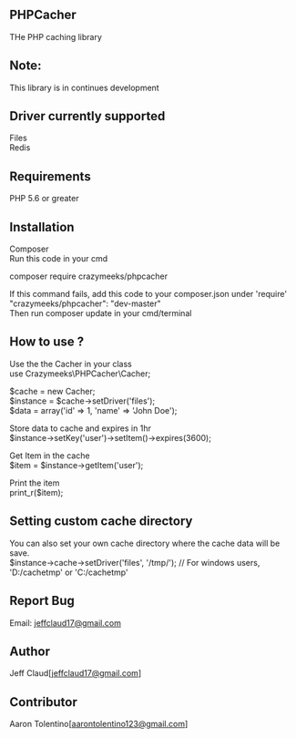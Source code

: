 ## PHPCacher
THe PHP caching library

## Note:
This library is in continues development

## Driver currently supported
Files  
Redis  

## Requirements
PHP 5.6 or greater

## Installation
Composer  
Run this code in your cmd  

composer require crazymeeks/phpcacher  
  
If this command fails, add this code to your composer.json under 'require'  
"crazymeeks/phpcacher": "dev-master"  
Then run composer update in your cmd/terminal

## How to use ?
Use the the Cacher in your class  
use Crazymeeks\PHPCacher\Cacher;

$cache = new Cacher;  
$instance = $cache->setDriver('files');  
$data = array('id' => 1, 'name' => 'John Doe');  
  
Store data to cache and expires in 1hr  
$instance->setKey('user')->setItem()->expires(3600);  
  
Get Item in the cache  
$item = $instance->getItem('user');  
  
Print the item  
print_r($item);

## Setting custom cache directory
You can also set your own cache directory where the cache data will be save.  
$instance->cache->setDriver('files', '/tmp/'); // For windows users, 'D:/cachetmp' or 'C:/cachetmp'  

## Report Bug
Email: jeffclaud17@gmail.com

## Author
Jeff Claud[jeffclaud17@gmail.com]

## Contributor
Aaron Tolentino[aarontolentino123@gmail.com]